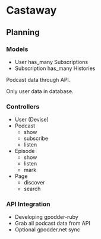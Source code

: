 # Castaway

## Planning

### Models

- User has_many Subscriptions
- Subscription has_many Histories

Podcast data through API.

Only user data in database.

### Controllers

- User (Devise)
- Podcast
  - show
  - subscribe
  - listen
- Episode
  - show
  - listen
  - mark
- Page
  - discover
  - search

### API Integration

- Developing gpodder-ruby
- Grab all podcast data from API
- Optional gpodder.net sync
